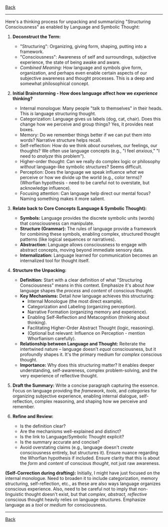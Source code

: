 [Back](.)

---

Here's a thinking process for unpacking and summarizing "Structuring Consciousness" as enabled by Language and Symbolic Thought:

1.  **Deconstruct the Term:**
    *   "Structuring": Organizing, giving form, shaping, putting into a framework.
    *   "Consciousness": Awareness of self and surroundings, subjective experience, the state of being awake and aware.
    *   *Combined Meaning:* How language and symbols give form, organization, and perhaps even enable certain aspects of our subjective awareness and thought processes. This is a deep and somewhat philosophical concept.

2.  **Initial Brainstorming - How does language affect how we *experience* thinking?**
    *   Internal monologue: Many people "talk to themselves" in their heads. This *is* language structuring thought.
    *   Categorization: Language gives us labels (dog, cat, chair). Does this change how we perceive and group things? Yes, it provides neat boxes.
    *   Memory: Do we remember things better if we can put them into words? Narrative structure helps recall.
    *   Self-reflection: How do we think *about* ourselves, our feelings, our thoughts? We often use language concepts (e.g., "I feel *anxious*," "I need to *analyze* this problem").
    *   Higher-order thought: Can we really do complex logic or philosophy *without* language-like symbolic structures? Seems difficult.
    *   Perception: Does the language we speak influence *what* we perceive or how we divide up the world (e.g., color terms)? (Whorfian hypothesis - need to be careful not to overstate, but acknowledge influence).
    *   Focusing attention: Can language help direct our mental focus? Naming something makes it more salient.

3.  **Relate back to Core Concepts (Language & Symbolic Thought):**
    *   **Symbols:** Language provides the discrete symbolic units (words) that consciousness can manipulate.
    *   **Structure (Grammar):** The rules of language provide a framework for combining these symbols, enabling complex, structured thought patterns (like logical sequences or narratives).
    *   **Abstraction:** Language allows consciousness to engage with abstract concepts, moving beyond immediate sensory data.
    *   **Internalization:** Language learned for communication becomes an internalized tool for thought itself.

4.  **Structure the Unpacking:**
    *   **Definition:** Start with a clear definition of what "Structuring Consciousness" means in this context. Emphasize it's about *how* language shapes the *process* and *content* of conscious thought.
    *   **Key Mechanisms:** Detail *how* language achieves this structuring:
        *   Internal Monologue (the most direct example).
        *   Categorization and Labeling (organizing perception).
        *   Narrative Formation (organizing memory and experience).
        *   Enabling Self-Reflection and Metacognition (thinking about thinking).
        *   Facilitating Higher-Order Abstract Thought (logic, reasoning).
        *   (Optional but relevant: Influence on Perception - mention Whorfianism carefully).
    *   **Relationship between Language and Thought:** Reiterate the intertwined nature – language doesn't *equal* consciousness, but it profoundly shapes it. It's the primary medium for *complex* conscious thought.
    *   **Importance:** Why does this structuring matter? It enables deeper understanding, self-awareness, complex problem-solving, and the very experience of reflective thought.

5.  **Draft the Summary:** Write a concise paragraph capturing the essence. Focus on language providing the *framework*, *tools*, and *categories* for organizing subjective experience, enabling internal dialogue, self-reflection, complex reasoning, and shaping how we perceive and remember.

6.  **Refine and Review:**
    *   Is the definition clear?
    *   Are the mechanisms well-explained and distinct?
    *   Is the link to Language/Symbolic Thought explicit?
    *   Is the summary accurate and concise?
    *   Avoid overstating claims (e.g., language doesn't *create* consciousness entirely, but structures it). Ensure nuance regarding the Whorfian hypothesis if included. Ensure clarity that this is about the *form* and *content* of conscious *thought*, not just raw awareness.

**(Self-Correction during drafting):** Initially, I might have just focused on the internal monologue. Need to broaden it to include categorization, memory structuring, self-reflection, etc., as these are also ways language organizes conscious experience. Also, need to be careful not to imply that non-linguistic thought doesn't exist, but that *complex, abstract, reflective* conscious thought heavily relies on language structures. Emphasize language as a *tool* or *medium* for consciousness.

---

[Back](.)
